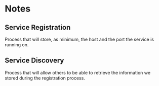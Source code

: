 # Notes

## Service Registration

Process that will store, as minimum, the host and the port the service is running on.

## Service Discovery

Process that will allow others to be able to retrieve the information we stored during
the registration process.

